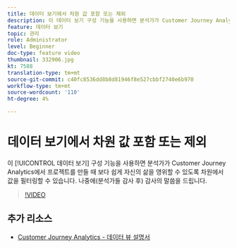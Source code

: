 ```yaml
---
title: 데이터 보기에서 차원 값 포함 또는 제외
description: 이 데이터 보기 구성 기능을 사용하면 분석가가 Customer Journey Analytics에서 프로젝트를 만들 때 보다 쉽게 작업할 수 있도록 차원 값을 필터링할 수 있습니다. 나중에(분석가들 감사 후) 감사의 말씀을 드립니다.
feature: 데이터 보기
topic: 관리
role: Administrator
level: Beginner
doc-type: feature video
thumbnail: 332906.jpg
kt: 7588
translation-type: tm+mt
source-git-commit: c40fc8536dd8b8d81946f8e527cbbf2740e6b970
workflow-type: tm+mt
source-wordcount: '110'
ht-degree: 4%

---
```



# 데이터 보기에서 차원 값 포함 또는 제외

이 [!UICONTROL 데이터 보기] 구성 기능을 사용하면 분석가가 Customer Journey Analytics에서 프로젝트를 만들 때 보다 쉽게 자신의 삶을 영위할 수 있도록 차원에서 값을 필터링할 수 있습니다. 나중에(분석가들 감사 후) 감사의 말씀을 드립니다.

>[!VIDEO](https://video.tv.adobe.com/v/332906/?quality=12&learn=on)

## 추가 리소스

* [Customer Journey Analytics - 데이터 뷰 설명서](https://experienceleague.adobe.com/docs/analytics-platform/using/cja-dataviews/create-dataview.html)
